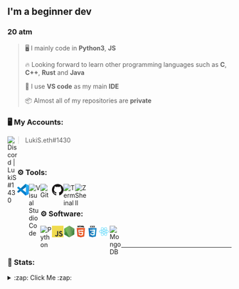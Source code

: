 ## I'm a beginner dev
### 20 atm

> 🖥️ I mainly code in **Python3**, **JS**
>
> 🔥 Looking forward to learn other programming languages such as **C**, **C++**, **Rust** and **Java**
>
> 📝 I use **VS code** as my main **IDE**
>
> 📦 Almost all of my repositories are **private**

### 🖥️ My Accounts:

[<img align="left" alt="Discord | LukiS#1430" width="22px" src="https://cdn.logojoy.com/wp-content/uploads/20210422095037/discord-mascot.png" />][discord]
> LukiS.eth#1430

<br />

### ⚙️ Tools:

[<img align="left" alt="Visual Studio Code" width="26px" src="https://raw.githubusercontent.com/github/explore/80688e429a7d4ef2fca1e82350fe8e3517d3494d/topics/visual-studio-code/visual-studio-code.png" />][vscode]
[<img align="left" alt="Visual Studio Code" width="26px" src="https://tabnine.gallerycdn.vsassets.io/extensions/tabnine/tabnine-vscode/3.5.1/1637219645223/Microsoft.VisualStudio.Services.Icons.Default" />][tabnine]
[<img align="left" alt="Git" width="26px" src="https://git-scm.com/images/logos/downloads/Git-Icon-1788C.png" />][git]
[<img align="left" alt="GitHub" width="26px" src="https://raw.githubusercontent.com/github/explore/78df643247d429f6cc873026c0622819ad797942/topics/github/github.png" />][github]
[<img align="left" alt="Terminal" width="26px" src="https://upload.wikimedia.org/wikipedia/commons/2/2f/Kitty%28Terminal-emulator%29.png" />][kitty]
[<img align="left" alt="Z Shell" width="26px" src="https://mcornella.github.io/ohmyzsh-stargazers/favicon.png" />][zsh]

<br />
<br />

### ⚙️ Software:
[<img align="left" alt="Python" width="26px" src="https://upload.wikimedia.org/wikipedia/commons/thumb/c/c3/Python-logo-notext.svg/1200px-Python-logo-notext.svg.png" />][python]
[<img align="left" alt="JavaScript" width="26px" src="https://raw.githubusercontent.com/github/explore/80688e429a7d4ef2fca1e82350fe8e3517d3494d/topics/javascript/javascript.png" />][js]
[<img align="left" alt="Node.js" width="26px" src="https://raw.githubusercontent.com/github/explore/80688e429a7d4ef2fca1e82350fe8e3517d3494d/topics/nodejs/nodejs.png" />][nodejs]
[<img align="left" alt="HTML5" width="26px" src="https://raw.githubusercontent.com/github/explore/80688e429a7d4ef2fca1e82350fe8e3517d3494d/topics/html/html.png" />][html]
[<img align="left" alt="CSS3" width="26px" src="https://raw.githubusercontent.com/github/explore/80688e429a7d4ef2fca1e82350fe8e3517d3494d/topics/css/css.png" />][css]
[<img align="left" alt="React" width="26px" src="https://raw.githubusercontent.com/github/explore/80688e429a7d4ef2fca1e82350fe8e3517d3494d/topics/react/react.png" />][react]
[<img align="left" alt="MongoDB" width="26px" src="https://infinapps.com/wp-content/uploads/2018/10/mongodb-logo.png" />][mongodb]

<br />
<br />

---

### 📜 Stats:

<details>
  <summary>:zap: Click Me :zap:</summary>

  <img align="left" alt="LukiSx420's GitHub Stats" src="https://github-readme-stats.vercel.app/api?username=LukiSx420&show_icons=true&hide_border=true&theme=tokyonight" />
</details>

[discord]: https://discord.com/

[vscode]: https://code.visualstudio.com/
[tabnine]: https://www.tabnine.com/
[html]: https://developer.mozilla.org/en-US/docs/Glossary/HTML5
[css]: https://developer.mozilla.org/en-US/docs/Web/CSS
[js]: https://developer.mozilla.org/en-US/docs/Web/JavaScript
[python]: https://www.python.org/
[nodejs]: https://nodejs.org/en/
[react]: https://reactjs.org/
[mongodb]: https://www.mongodb.com/
[git]: https://git-scm.com/book/en/v2/Getting-Started-The-Command-Line
[github]: https://github.com/LukiSx420
[kitty]: https://sw.kovidgoyal.net/kitty/
[zsh]: https://www.zsh.org/
